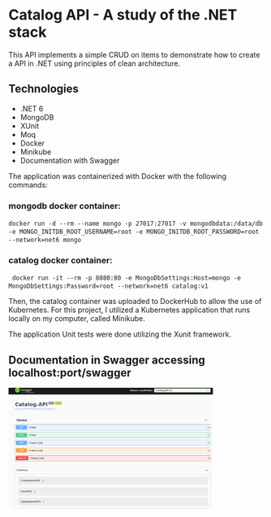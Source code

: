 # Catalog API - A study of the .NET stack

This API implements a simple CRUD on items to demonstrate how to create a API
in .NET using principles of clean architecture.

## Technologies

- .NET 6
- MongoDB
- XUnit
- Moq
- Docker
- Minikube
- Documentation with Swagger

The application was containerized with Docker with the following commands:

### mongodb docker container:

```
docker run -d --rm --name mongo -p 27017:27017 -v mongodbdata:/data/db -e MONGO_INITDB_ROOT_USERNAME=root -e MONGO_INITDB_ROOT_PASSWORD=root --network=net6 mongo
```

### catalog docker container:

```
 docker run -it --rm -p 8080:80 -e MongoDbSettings:Host=mongo -e MongoDbSettings:Password=root --network=net6 catalog:v1
```

Then, the catalog container was uploaded to DockerHub to allow the use of Kubernetes. For this project, I utilized a Kubernetes application that runs locally on my computer, called Minikube.

The application Unit tests were done utilizing the Xunit framework.

## Documentation in Swagger accessing localhost:port/swagger

<img src="./.github/catalogAPI.jpeg" style="width: 80%">
